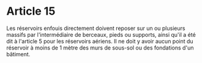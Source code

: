 # Article 15

Les réservoirs enfouis directement doivent reposer sur un ou plusieurs massifs par l'intermédiaire de berceaux, pieds ou supports, ainsi qu'il a été dit à l'article 5 pour les réservoirs aériens. Il ne doit y avoir aucun point du réservoir à moins de 1 mètre des murs de sous-sol ou des fondations d'un bâtiment.
